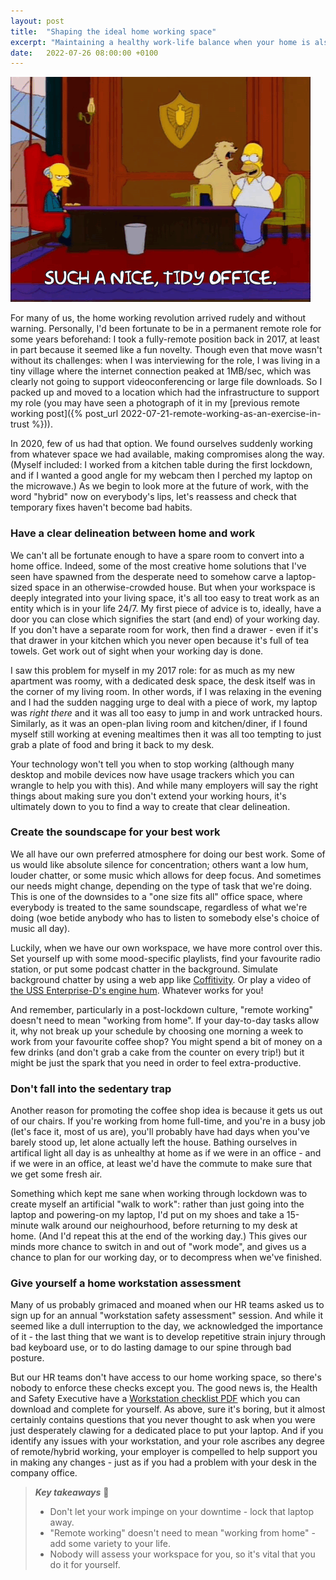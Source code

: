 ```yaml
---
layout: post
title:  "Shaping the ideal home working space"
excerpt: "Maintaining a healthy work-life balance when your home is also your work."
date:   2022-07-26 08:00:00 +0100
---
```


![Simpsons - Such a nice, tidy office.](/assets/img/simpsons-tidy-office.gif)

For many of us, the home working revolution arrived rudely and without warning. Personally, I'd been fortunate to be in a permanent remote role for some years beforehand: I took a fully-remote position back in 2017, at least in part because it seemed like a fun novelty. Though even that move wasn't without its challenges: when I was interviewing for the role, I was living in a tiny village where the internet connection peaked at 1MB/sec, which was clearly not going to support videoconferencing or large file downloads. So I packed up and moved to a location which had the infrastructure to support my role (you may have seen a photograph of it in my [previous remote working post]({% post_url 2022-07-21-remote-working-as-an-exercise-in-trust %})).

In 2020, few of us had that option. We found ourselves suddenly working from whatever space we had available, making compromises along the way. (Myself included: I worked from a kitchen table during the first lockdown, and if I wanted a good angle for my webcam then I perched my laptop on the microwave.) As we begin to look more at the future of work, with the word "hybrid" now on everybody's lips, let's reassess and check that temporary fixes haven't become bad habits.

### Have a clear delineation between home and work

We can't all be fortunate enough to have a spare room to convert into a home office. Indeed, some of the most creative home solutions that I've seen have spawned from the desperate need to somehow carve a laptop-sized space in an otherwise-crowded house. But when your workspace is deeply integrated into your living space, it's all too easy to treat work as an entity which is in your life 24/7. My first piece of advice is to, ideally, have a door you can close which signifies the start (and end) of your working day. If you don't have a separate room for work, then find a drawer - even if it's that drawer in your kitchen which you never open because it's full of tea towels. Get work out of sight when your working day is done.

I saw this problem for myself in my 2017 role: for as much as my new apartment was roomy, with a dedicated desk space, the desk itself was in the corner of my living room. In other words, if I was relaxing in the evening and I had the sudden nagging urge to deal with a piece of work, my laptop was _right there_ and it was all too easy to jump in and work untracked hours. Similarly, as it was an open-plan living room and kitchen/diner, if I found myself still working at evening mealtimes then it was all too tempting to just grab a plate of food and bring it back to my desk.

Your technology won't tell you when to stop working (although many desktop and mobile devices now have usage trackers which you can wrangle to help you with this). And while many employers will say the right things about making sure you don't extend your working hours, it's ultimately down to you to find a way to create that clear delineation.

### Create the soundscape for your best work

We all have our own preferred atmosphere for doing our best work. Some of us would like absolute silence for concentration; others want a low hum, louder chatter, or some music which allows for deep focus. And sometimes our needs might change, depending on the type of task that we're doing. This is one of the downsides to a "one size fits all" office space, where everybody is treated to the same soundscape, regardless of what we're doing (woe betide anybody who has to listen to somebody else's choice of music all day).

Luckily, when we have our own workspace, we have more control over this. Set yourself up with some mood-specific playlists, find your favourite radio station, or put some podcast chatter in the background. Simulate background chatter by using a web app like [Coffitivity](https://coffitivity.com/). Or play a video of [the USS Enterprise-D's engine hum](https://www.youtube.com/watch?v=DydIK14AvXI). Whatever works for you!

And remember, particularly in a post-lockdown culture, "remote working" doesn't need to mean "working from home". If your day-to-day tasks allow it, why not break up your schedule by choosing one morning a week to work from your favourite coffee shop? You might spend a bit of money on a few drinks (and don't grab a cake from the counter on every trip!) but it might be just the spark that you need in order to feel extra-productive.

### Don't fall into the sedentary trap

Another reason for promoting the coffee shop idea is because it gets us out of our chairs. If you're working from home full-time, and you're in a busy job (let's face it, most of us are), you'll probably have had days when you've barely stood up, let alone actually left the house. Bathing ourselves in artifical light all day is as unhealthy at home as if we were in an office - and if we were in an office, at least we'd have the commute to make sure that we get some fresh air.

Something which kept me sane when working through lockdown was to create myself an artificial "walk to work": rather than just going into the laptop and powering-on my laptop, I'd put on my shoes and take a 15-minute walk around our neighourhood, before returning to my desk at home. (And I'd repeat this at the end of the working day.) This gives our minds more chance to switch in and out of "work mode", and gives us a chance to plan for our working day, or to decompress when we've finished.

### Give yourself a home workstation assessment

Many of us probably grimaced and moaned when our HR teams asked us to sign up for an annual "workstation safety assessment" session. And while it seemed like a dull interruption to the day, we acknowledged the importance of it - the last thing that we want is to develop repetitive strain injury through bad keyboard use, or to do lasting damage to our spine through bad posture.

But our HR teams don't have access to our home working space, so there's nobody to enforce these checks except you. The good news is, the Health and Safety Executive have a [Workstation checklist PDF](https://www.hse.gov.uk/pubns/ck1.pdf) which you can download and complete for yourself. As above, sure it's boring, but it almost certainly contains questions that you never thought to ask when you were just desperately clawing for a dedicated place to put your laptop. And if you identify any issues with your workstation, and your role ascribes any degree of remote/hybrid working, your employer is compelled to help support you in making any changes - just as if you had a problem with your desk in the company office.

> **_Key takeaways_** 📝  
> * Don't let your work impinge on your downtime - lock that laptop away.
> * "Remote working" doesn't need to mean "working from home" - add some variety to your life.
> * Nobody will assess your workspace for you, so it's vital that you do it for yourself.